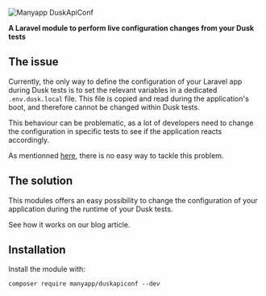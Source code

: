 ![Manyapp DuskApiConf](https://many.app/wp-content/uploads/2019/07/manyapp_duskapiconf.png)

**A Laravel module to perform live configuration changes from your Dusk tests**

## The issue

Currently, the only way to define the configuration of your Laravel app during Dusk tests is to set the relevant variables in a dedicated `.env.dusk.local` file. This file is copied and read during the application's boot, and therefore cannot be changed within Dusk tests. 

This behaviour can be problematic, as a lot of developers need to change the configuration in specific tests to see if the application reacts accordingly. 

As mentionned [here](https://github.com/laravel/dusk/issues/599), there is no easy way to tackle this problem. 

## The solution

This modules offers an easy possibility to change the configuration of your application during the runtime of your Dusk tests.

See how it works on our blog article. 

## Installation

Install the module with:

```
composer require manyapp/duskapiconf --dev
```

